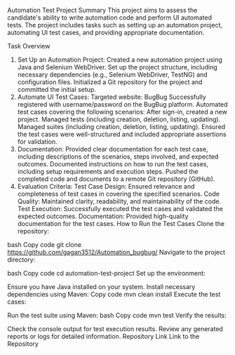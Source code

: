 Automation Test Project
Summary
This project aims to assess the candidate's ability to write automation code and perform UI automated tests. The project includes tasks such as setting up an automation project, automating UI test cases, and providing appropriate documentation.

Task Overview
1. Set Up an Automation Project:
Created a new automation project using Java and Selenium WebDriver.
Set up the project structure, including necessary dependencies (e.g., Selenium WebDriver, TestNG) and configuration files.
Initialized a Git repository for the project and committed the initial setup.
2. Automate UI Test Cases:
Targeted website: BugBug
Successfully registered with username/password on the BugBug platform.
Automated test cases covering the following scenarios:
After sign-in, created a new project.
Managed tests (including creation, deletion, listing, updating).
Managed suites (including creation, deletion, listing, updating).
Ensured the test cases were well-structured and included appropriate assertions for validation.
3. Documentation:
Provided clear documentation for each test case, including descriptions of the scenarios, steps involved, and expected outcomes.
Documented instructions on how to run the test cases, including setup requirements and execution steps.
Pushed the completed code and documents to a remote Git repository (GitHub).
4. Evaluation Criteria:
Test Case Design: Ensured relevance and completeness of test cases in covering the specified scenarios.
Code Quality: Maintained clarity, readability, and maintainability of the code.
Test Execution: Successfully executed the test cases and validated the expected outcomes.
Documentation: Provided high-quality documentation for the test cases.
How to Run the Test Cases
Clone the repository:

bash
Copy code
git clone https://github.com/gagan3512/Automation_bugbug/
Navigate to the project directory:

bash
Copy code
cd automation-test-project
Set up the environment:

Ensure you have Java installed on your system.
Install necessary dependencies using Maven:
Copy code
mvn clean install
Execute the test cases:

Run the test suite using Maven:
bash
Copy code
mvn test
Verify the results:

Check the console output for test execution results.
Review any generated reports or logs for detailed information.
Repository Link
Link to the Repository

